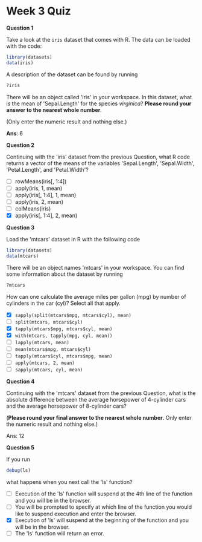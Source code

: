 # Week 3 Quiz

**Question 1**

Take a look at the `iris` dataset that comes with R. The data can be loaded with the code:

```r
library(datasets)
data(iris)
```

A description of the dataset can be found by running

```r
?iris
```

There will be an object called 'iris' in your workspace. In this dataset, what is the mean of 'Sepal.Length' for the species *virginica*? **Please round your answer to the nearest whole number**.

(Only enter the numeric result and nothing else.)

**Ans**: 6

**Question 2**

Continuing with the 'iris' dataset from the previous Question, what R code returns a vector of the means of the variables 'Sepal.Length', 'Sepal.Width', 'Petal.Length', and 'Petal.Width'?

- [ ] rowMeans(iris[, 1:4])
- [ ] apply(iris, 1, mean)
- [ ] apply(iris[, 1:4], 1, mean)
- [ ] apply(iris, 2, mean)
- [ ] colMeans(iris)
- [x] apply(iris[, 1:4], 2, mean)

**Question 3**

Load the 'mtcars' dataset in R with the following code

```r
library(datasets)
data(mtcars)
```

There will be an object names 'mtcars' in your workspace. You can find some information about the dataset by running

```r
?mtcars
```

How can one calculate the average miles per gallon (mpg) by number of cylinders in the car (cyl)? Select all that apply.

- [x] `sapply(split(mtcars$mpg, mtcars$cyl), mean)`
- [ ] `split(mtcars, mtcars$cyl)`
- [x] `tapply(mtcars$mpg, mtcars$cyl, mean)`
- [x] `with(mtcars, tapply(mpg, cyl, mean))`
- [ ] `lapply(mtcars, mean)`
- [ ] `mean(mtcars$mpg, mtcars$cyl)`
- [ ] `tapply(mtcars$cyl, mtcars$mpg, mean)`
- [ ] `apply(mtcars, 2, mean)`
- [ ] `sapply(mtcars, cyl, mean)`

**Question 4**

Continuing with the 'mtcars' dataset from the previous Question, what is the absolute difference between the average horsepower of 4-cylinder cars and the average horsepower of 8-cylinder cars?

(**Please round your final answer to the nearest whole number**. Only enter the numeric result and nothing else.)

Ans: 12

**Question 5**

If you run

```r
debug(ls)
```

what happens when you next call the 'ls' function?

- [ ] Execution of the 'ls' function will suspend at the 4th line of the function and you will be in the browser.
- [ ] You will be prompted to specify at which line of the function you would like to suspend execution and enter the browser.
- [x] Execution of 'ls' will suspend at the beginning of the function and you will be in the browser.
- [ ] The 'ls' function will return an error.
